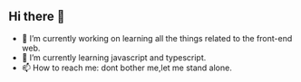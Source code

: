 ## Hi there 👋

- 🔭 I’m currently working on learning all the things related to the front-end web.
- 🌱 I’m currently learning javascript and typescript.
- 📫 How to reach me: dont bother me,let me stand alone.


